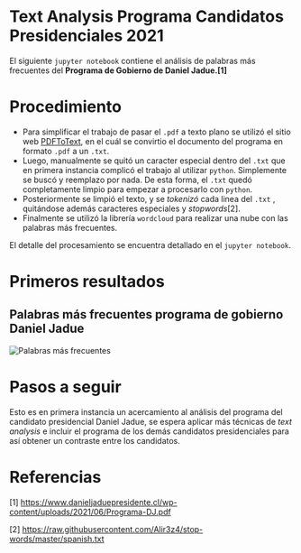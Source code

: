 # Text Analysis Programa Candidatos Presidenciales 2021

El siguiente `jupyter notebook` contiene el análisis de palabras más frecuentes del **Programa de Gobierno de Daniel Jadue.[1]**

# Procedimiento

- Para simplificar el trabajo de pasar el `.pdf` a texto plano se utilizó el sitio web [PDFToText](https://pdftotext.com/es/), en el cuál se convirtio el documento del programa en formato `.pdf` a un `.txt`. 
- Luego, manualmente se quitó un caracter especial dentro del `.txt` que en primera instancia complicó el trabajo al utilizar `python`. Simplemente se buscó y reemplazo por nada. De esta forma, el `.txt` quedó completamente limpio para empezar a procesarlo con `python`.
- Posteriormente se limpió el texto, y se _tokenizó_ cada linea del `.txt` , quitándose además caracteres especiales y _stopwords_[2].
- Finalmente se utilizó la librería `wordcloud` para realizar una nube con las palabras más frecuentes.

El detalle del procesamiento se encuentra detallado en el `jupyter notebook`.

# Primeros resultados

## Palabras más frecuentes programa de gobierno Daniel Jadue
<img src="https://pbs.twimg.com/media/E4WzDQaWYAA4Xsd?format=png&name=900x900" alt="Palabras más frecuentes"/>


# Pasos a seguir

Esto es en primera instancia un acercamiento al análisis del programa del candidato presidencial Daniel Jadue, se espera aplicar más técnicas de _text analysis_ e incluir el programa de los demás candidatos presidenciales para así obtener un contraste entre los candidatos.

# Referencias

[1] https://www.danieljaduepresidente.cl/wp-content/uploads/2021/06/Programa-DJ.pdf 

[2] https://raw.githubusercontent.com/Alir3z4/stop-words/master/spanish.txt
